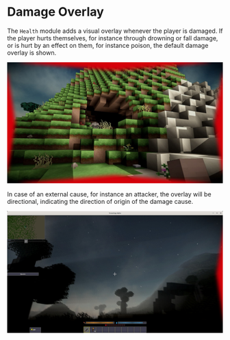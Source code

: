 # Damage Overlay

The `Health` module adds a visual overlay whenever the player is damaged.
If the player hurts themselves, for instance through drowning or fall damage, or is hurt by an effect on them, for instance poison, the default damage overlay is shown.

![Damage Overlay](./_media/damage-overlay.jpg)

In case of an external cause, for instance an attacker, the overlay will be directional, indicating the direction of origin of the damage cause.

![Damage Overlay](./_media/directional-damage-overlay.jpg)
